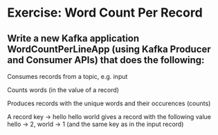 # Exercise: Word Count Per Record
## Write a new Kafka application WordCountPerLineApp (using Kafka Producer and Consumer APIs) that does the following:

Consumes records from a topic, e.g. input

Counts words (in the value of a record)

Produces records with the unique words and their occurences (counts)

A record key -> hello hello world gives a record with the following value hello -> 2, world -> 1 (and the same key as in the input record)



